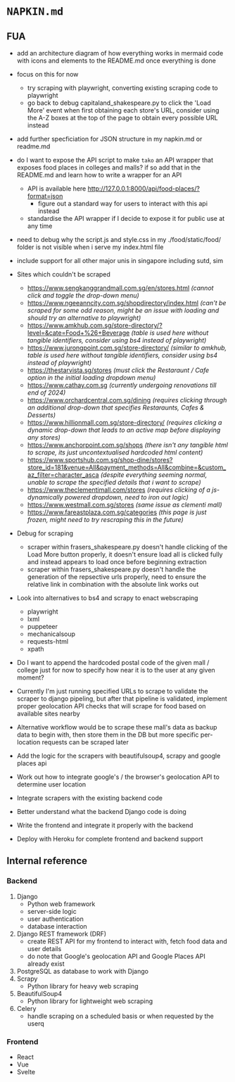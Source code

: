 # `NAPKIN.md`

## FUA

* add an architecture diagram of how everything works in mermaid code with icons and elements to the README.md once everything is done

* focus on this for now
    * try scraping with playwright, converting existing scraping code to playwright
    * go back to debug capitaland_shakespeare.py to click the 'Load More' event when first obtaining each store's URL, consider using the A-Z boxes at the top of the page to obtain every possible URL instead

* add further specficiation for JSON structure in my napkin.md or readme.md

* do I want to expose the API script to make `tako` an API wrapper that exposes food places in colleges and malls? if so add that in the README.md and learn how to write a wrapper for an API
    * API is available here http://127.0.0.1:8000/api/food-places/?format=json
        * figure out a standard way for users to interact with this api instead
    * standardise the API wrapper if I decide to expose it for public use at any time

* need to debug why the script.js and style.css in my ./food/static/food/ folder is not visible when i serve my index.html file

* include support for all other major unis in singapore including sutd, sim

* Sites which couldn't be scraped
    * https://www.sengkanggrandmall.com.sg/en/stores.html *(cannot click and toggle the drop-down menu)*
    * https://www.ngeeanncity.com.sg/shopdirectory/index.html *(can't be scraped for some odd reason, might be an issue with loading and should try an alternative to playwright)*
    * https://www.amkhub.com.sg/store-directory/?level=&cate=Food+%26+Beverage *(table is used here without tangible identifiers, consider using bs4 instead of playwright)*
    * https://www.jurongpoint.com.sg/store-directory/ *(similar to amkhub, table is used here without tangible identifiers, consider using bs4 instead of playwright)*
    * https://thestarvista.sg/stores *(must click the Restaraunt / Cafe option in the initial loading dropdown menu)*
    * https://www.cathay.com.sg *(currently undergoing renovations till end of 2024)*
    * https://www.orchardcentral.com.sg/dining *(requires clicking through an additional drop-down that specifies Restaraunts, Cafes & Desserts)*
    * https://www.hillionmall.com.sg/store-directory/ *(requires clicking a dynamic drop-down that leads to an active map before displaying any stores)*
    * https://www.anchorpoint.com.sg/shops *(there isn't any tangible html to scrape, its just uncontextualised hardcoded html content)*
    * https://www.sportshub.com.sg/shop-dine/stores?store_id=181&venue=All&payment_methods=All&combine=&custom_az_filter=character_asca *(despite everything seeming normal, unable to scrape the specified details that i want to scrape)*
    * https://www.theclementimall.com/stores *(requires clicking of a js-dynamically powered dropdown, need to iron out logic)*
    * https://www.westmall.com.sg/stores *(same issue as clementi mall)*
    * https://www.fareastplaza.com.sg/categories *(this page is just frozen, might need to try rescraping this in the future)*

* Debug for scraping
    * scraper within frasers_shakespeare.py doesn't handle clicking of the Load More button properly, it doesn't ensure load all is clicked fully and instead appears to load once before beginning extraction
    * scraper within frasers_shakespeare.py doesn't handle the generation of the repsective urls properly, need to ensure the relative link in combination with the absolute link works out

* Look into alternatives to bs4 and scrapy to enact webscraping
    * playwright
    * lxml
    * puppeteer
    * mechanicalsoup
    * requests-html
    * xpath

* Do I want to append the hardcoded postal code of the given mall / college just for now to specify how near it is to the user at any given moment?
* Currently I'm just running specified URLs to scrape to validate the scraper to django pipeling, but after that pipeline is validated, implement proper geolocation API checks that will scrape for food based on available sites nearby
* Alternative workflow would be to scrape these mall's data as backup data to begin with, then store them in the DB but more specific per-location requests can be scraped later
* Add the logic for the scrapers with beautifulsoup4, scrapy and google places api
* Work out how to integrate google's / the browser's geolocation API to determine user location
* Integrate scrapers with the existing backend code
* Better understand what the backend Django code is doing 
* Write the frontend and integrate it properly with the backend
* Deploy with Heroku for complete frontend and backend support

## Internal reference

### Backend

1. Django
    * Python web framework
    * server-side logic
    * user authentication
    * database interaction
2. Django REST framework (DRF)
    * create REST API for my frontend to interact with, fetch food data and user details
    * do note that Google's geolocation API and Google Places API already exist
3. PostgreSQL as database to work with Django
4. Scrapy
    * Python library for heavy web scraping
5. BeautifulSoup4
    * Python library for lightweight web scraping
6. Celery
    * handle scraping on a scheduled basis or when requested by the userq

### Frontend

* React
* Vue
* Svelte
